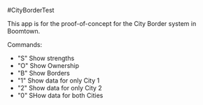 #CityBorderTest

This app is for the proof-of-concept for the City Border system in Boomtown.

Commands:
* "S" Show strengths
* "O" Show Ownership
* "B" Show Borders
* "1" Show data for only City 1
* "2" Show data for only City 2
* "0" SHow data for both Cities
